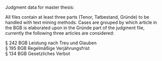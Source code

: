 Judgment data for master thesis:

All files contain at least three parts (Tenor, Tatbestand, Gründe) to be handled with text mining methods.
Cases are grouped by which article in the BGB is elaborated upon in the Gründe part of the judgment file, currently the following three articles are considered: 


§ 242 BGB Leistung nach Treu und Glauben<br/>§ 195 BGB Regelmäßige Verjährungsfrist<br/>§ 134 BGB Gesetzliches Verbot
